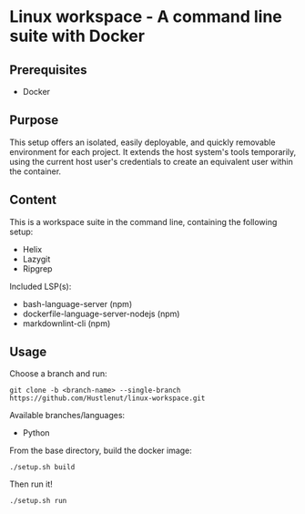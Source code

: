 # Linux workspace - A command line suite with Docker

## Prerequisites
- Docker

## Purpose
This setup offers an isolated, easily deployable, and quickly removable environment for 
each project. It extends the host system's tools temporarily, using the current host 
user's credentials to create an equivalent user within the container.

## Content
This is a workspace suite in the command line, containing the following setup:
- Helix
- Lazygit
- Ripgrep

Included LSP(s):
- bash-language-server (npm)
- dockerfile-language-server-nodejs (npm)
- markdownlint-cli (npm)

## Usage
Choose a branch and run:

```git clone -b <branch-name> --single-branch https://github.com/Hustlenut/linux-workspace.git```

Available branches/languages:
- Python


From the base directory, build the docker image:

```./setup.sh build```

Then run it!

```./setup.sh run```
